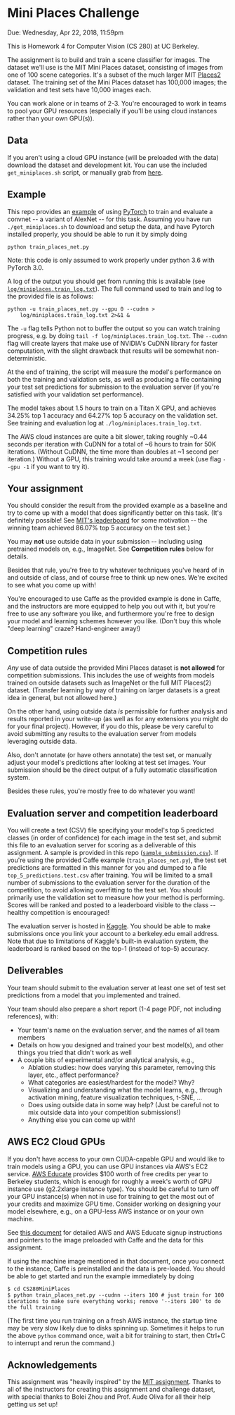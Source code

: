 # Mini Places Challenge

Due: Wednesday, Apr 22, 2018, 11:59pm

This is Homework 4 for Computer Vision (CS 280) at UC Berkeley.

The assignment is to build and train a scene classifier for images.
The dataset we'll use is the MIT Mini Places dataset,
consisting of images from one of 100 scene categories.
It's a subset of the much larger MIT [Places2](http://places2.csail.mit.edu/) dataset.
The training set of the Mini Places dataset has 100,000 images;
the validation and test sets have 10,000 images each.

You can work alone or in teams of 2-3.
You're encouraged to work in teams to pool your GPU resources
(especially if you'll be using cloud instances rather than your own GPU(s)).

## Data

If you aren't using a cloud GPU instance (will be preloaded with the data)
download the dataset and development kit.
You can use the included `get_miniplaces.sh` script, or manually grab from
[here](http://dl.caffe.berkeleyvision.org/mit_mini_places/).

## Example

This repo provides an [example](https://github.com/tinghuiz/CS280MiniPlaces/blob/master/train_places_net.py)
of using [PyTorch](http://pytorch.org/) to train and evaluate a convnet --
a variant of AlexNet -- for this task.
Assuming you have run `./get_miniplaces.sh` to download and setup the data, and have
Pytorch installed properly, you should be able to run it by simply doing

```
python train_places_net.py
```

Note: this code is only assumed to work properly under python 3.6 with PyTorch 3.0.

A log of the output you should get from running this is available
(see [`log/miniplaces.train_log.txt`](https://github.com/tinghuiz/CS280MiniPlaces/blob/master/log/miniplaces.train_log.txt)).
The full command used to train and log to the provided file is as follows:

```
python -u train_places_net.py --gpu 0 --cudnn >
    log/miniplaces.train_log.txt 2>&1 &
```

The `-u` flag tells Python not to buffer the output so you can watch training progress,
e.g. by doing `tail -f log/miniplaces.train_log.txt`.
The `--cudnn` flag will create layers that make use of NVIDIA's CuDNN library for faster computation,
with the slight drawback that results will be somewhat non-deterministic.

At the end of training, the script will measure the model's performance on both the training and validation sets,
as well as producing a file containing your test set predictions for submission to the evaluation server
(if you're satisfied with your validation set performance).

The model takes about 1.5 hours to train on a Titan X GPU,
and achieves 34.25% top 1 accuracy and 64.27% top 5 accuracy on the validation set.
See training and evaluation log at `./log/miniplaces.train_log.txt`.

The AWS cloud instances are quite a bit slower, taking roughly ~0.44 seconds per iteration with CuDNN
for a total of ~6 hours to train for 50K iterations.
(Without CuDNN, the time more than doubles at ~1 second per iteration.)
Without a GPU, this training would take around a week (use flag `--gpu -1` if you want to try it).

## Your assignment

You should consider the result from the provided example as a baseline
and try to come up with a model that does significantly better on this task.
(It's definitely possible! See
[MIT's leaderboard](http://miniplaces.csail.mit.edu/leaderboard-team.php)
for some motivation -- the winning team achieved 86.07% top 5 accuracy on the test set.)

You may **not** use outside data in your submission -- including using pretrained models on, e.g., ImageNet.
See **Competition rules** below for details.

Besides that rule, you're free to try whatever techniques you've heard of in and outside of class,
and of course free to think up new ones.
We're excited to see what you come up with!

You're encouraged to use Caffe as the provided example is done in Caffe,
and the instructors are more equipped to help you out with it,
but you're free to use any software you like, and furthermore you're
free to design your model and learning schemes however you like.
(Don't buy this whole "deep learning" craze? Hand-engineer away!)

## Competition rules

*Any* use of data outside the provided Mini Places dataset is **not allowed** for competition submissions.
This includes the use of weights from models trained on outside datasets such as ImageNet or the full MIT Places(2) dataset.
(Transfer learning by way of training on larger datasets is a great idea in general, but not allowed here.)

On the other hand, using outside data *is* permissible for further analysis and results reported in your write-up
(as well as for any extensions you might do for your final project).
However, if you do this, please be very careful to avoid submitting any results to the evaluation server
from models leveraging outside data.

Also, don't annotate (or have others annotate) the test set, or manually adjust your model's predictions after looking at test set images.
Your submission should be the direct output of a fully automatic classification system.

Besides these rules, you're mostly free to do whatever you want!

## Evaluation server and competition leaderboard

You will create a text (CSV) file specifying your model's
top 5 predicted classes (in order of confidence) for each image in the test set,
and submit this file to an evaluation server for scoring as a deliverable of this assignment.
A sample is provided in this repo ([`sample_submission.csv`](https://github.com/tinghuiz/CS280MiniPlaces/blob/master/sample_submission.csv)).
If you're using the provided Caffe example (`train_places_net.py`),
the test set predictions are formatted in this manner for you
and dumped to a file `top_5_predictions.test.csv` after training.
You will be limited to a small number of submissions to the evaluation server
for the duration of the competition, to avoid allowing overfitting to the test set.
You should primarily use the validation set to measure how your method is performing.
Scores will be ranked and posted to a leaderboard visible to the class -- healthy competition is encouraged!

The evaluation server is hosted in [Kaggle](https://inclass.kaggle.com/c/cs280-mini-places). You should be able to make submissions once you link your account to a berkeley.edu email address. Note that due to limitations of Kaggle's built-in evaluation system, the leaderboard is ranked based on the top-1 (instead of top-5) accuracy. 

## Deliverables

Your team should submit to the evaluation server at least one set of test set predictions
from a model that you implemented and trained.

Your team should also prepare a short report (1-4 page PDF, not including references), with:

  - Your team's name on the evaluation server, and the names of all team members
  - Details on how you designed and trained your best model(s),
    and other things you tried that didn't work as well
  - A couple bits of experimental and/or analytical analysis, e.g.,
      - Ablation studies: how does varying this parameter,
        removing this layer, etc., affect performance?
      - What categories are easiest/hardest for the model? Why?
      - Visualizing and understanding what the model learns,
        e.g., through activation mining, feature visualization techniques,
        t-SNE, ...
      - Does using outside data in some way help?
        (Just be careful not to mix outside data into your competition submissions!)
      - Anything else you can come up with!

## AWS EC2 Cloud GPUs

If you don't have access to your own CUDA-capable GPU and would like to train models using a GPU,
you can use GPU instances via AWS's EC2 service.
[AWS Educate](https://aws.amazon.com/education/awseducate/)
provides $100 worth of free credits per year to Berkeley students,
which is enough for roughly a week's worth of GPU instance use (g2.2xlarge instance type).
You should be careful to turn off your GPU instance(s)
when not in use for training to get the most out of your credits and maximize GPU time.
Consider working on designing your model elsewhere,
e.g., on a GPU-less AWS instance or on your own machine.

See [this document](https://docs.google.com/document/d/1pftupvlGWsJYqfm1wOShj95Ye_sqEm0yP_JVsc4mYJk/edit)
for detailed AWS and AWS Educate signup instructions and
pointers to the image preloaded with Caffe and the data for this assignment.

If using the machine image mentioned in that document, once you connect to the instance,
Caffe is preinstalled and the data is pre-loaded.
You should be able to get started and run the example immediately by doing
```
$ cd CS280MiniPlaces
$ python train_places_net.py --cudnn --iters 100 # just train for 100 iterations to make sure everything works; remove '--iters 100' to do the full training
```

(The first time you run training on a fresh AWS instance, the startup time may be very slow likely due to disks spinning up.
Sometimes it helps to run the above `python` command once, wait a bit for training to start, then Ctrl+C to interrupt and rerun the command.)

## Acknowledgements

This assignment was "heavily inspired" by the [MIT assignment](http://6.869.csail.mit.edu/fa15/project.html).
Thanks to all of the instructors for creating this assignment and challenge dataset,
with special thanks to Bolei Zhou and Prof. Aude Oliva for all their help getting us set up!
